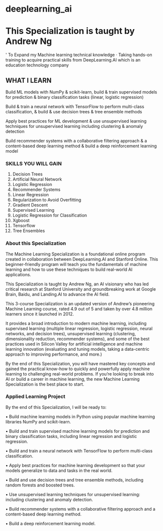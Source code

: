 # deeplearning_ai
# This Specialization is taught by Andrew Ng
'
To Expand my Machine learning technical knowledge · Taking hands-on training to acquire practical skills from DeepLearning.AI which is an education technology company

## WHAT I LEARN
  Build ML models with NumPy & scikit-learn, build & train supervised models for prediction & binary classification tasks (linear, logistic regression)

  Build & train a neural network with TensorFlow to perform multi-class classification, & build & use decision trees & tree ensemble methods

  Apply best practices for ML development & use unsupervised learning techniques for unsupervised learning including clustering & anomaly detection

  Build recommender systems with a collaborative filtering approach & a content-based deep learning method & build a deep reinforcement learning model
  
### SKILLS YOU WILL GAIN
  1.  Decision Trees
  2.  Artificial Neural Network
  3.  Logistic Regression
  4.  Recommender Systems
  5.  Linear Regression
  6.  Regularization to Avoid Overfitting
  7.  Gradient Descent
  8.  Supervised Learning
  9.  Logistic Regression for Classification
  10. Xgboost
  11. Tensorflow
  12. Tree Ensembles

### About this Specialization

The Machine Learning Specialization is a foundational online program created in collaboration between DeepLearning.AI and Stanford Online. This beginner-friendly program will teach you the fundamentals of machine learning and how to use these techniques to build real-world AI applications. 

This Specialization is taught by Andrew Ng, an AI visionary who has led critical research at Stanford University and groundbreaking work at Google Brain, Baidu, and Landing.AI to advance the AI field.

This 3-course Specialization is an updated version of Andrew’s pioneering Machine Learning course, rated 4.9 out of 5 and taken by over 4.8 million learners since it launched in 2012. 

It provides a broad introduction to modern machine learning, including supervised learning (multiple linear regression, logistic regression, neural networks, and decision trees), unsupervised learning (clustering, dimensionality reduction, recommender systems), and some of the best practices used in Silicon Valley for artificial intelligence and machine learning innovation (evaluating and tuning models, taking a data-centric approach to improving performance, and more.)

By the end of this Specialization, you will have mastered key concepts and gained the practical know-how to quickly and powerfully apply machine learning to challenging real-world problems. If you’re looking to break into AI or build a career in machine learning, the new Machine Learning Specialization is the best place to start.

### Applied Learning Project
By the end of this Specialization, I will be ready to:

 

• Build machine learning models in Python using popular machine learning libraries NumPy and scikit-learn.

• Build and train supervised machine learning models for prediction and binary classification tasks, including linear regression and logistic regression.

• Build and train a neural network with TensorFlow to perform multi-class classification.

• Apply best practices for machine learning development so that your models generalize to data and tasks in the real world.

• Build and use decision trees and tree ensemble methods, including random forests and boosted trees.

• Use unsupervised learning techniques for unsupervised learning: including clustering and anomaly detection.

• Build recommender systems with a collaborative filtering approach and a content-based deep learning method.

• Build a deep reinforcement learning model.

